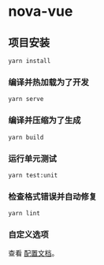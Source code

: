 # nova-vue

## 项目安装
```
yarn install
```

### 编译并热加载为了开发
```
yarn serve
```

### 编译并压缩为了生成
```
yarn build
```

### 运行单元测试
```
yarn test:unit
```

### 检查格式错误并自动修复
```
yarn lint
```

### 自定义选项
查看 [配置文档](https://cli.vuejs.org/zh/config/)。
